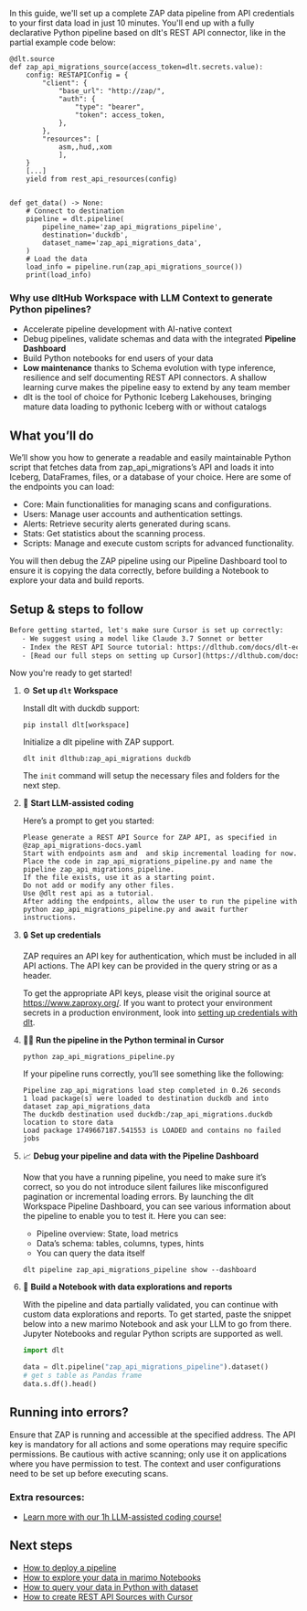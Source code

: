 In this guide, we'll set up a complete ZAP data pipeline from API credentials to your first data load in just 10 minutes. You'll end up with a fully declarative Python pipeline based on dlt's REST API connector, like in the partial example code below:

```python-outcome
@dlt.source
def zap_api_migrations_source(access_token=dlt.secrets.value):
    config: RESTAPIConfig = {
        "client": {
            "base_url": "http://zap/",
            "auth": {
                "type": "bearer",
                "token": access_token,
            },
        },
        "resources": [
            asm,,hud,,xom
            ],
    }
    [...]
    yield from rest_api_resources(config)


def get_data() -> None:
    # Connect to destination
    pipeline = dlt.pipeline(
        pipeline_name='zap_api_migrations_pipeline',
        destination='duckdb',
        dataset_name='zap_api_migrations_data', 
    )
    # Load the data
    load_info = pipeline.run(zap_api_migrations_source())
    print(load_info) 
```

### Why use dltHub Workspace with LLM Context to generate Python pipelines?

- Accelerate pipeline development with AI-native context
- Debug pipelines, validate schemas and data with the integrated **Pipeline Dashboard**
- Build Python notebooks for end users of your data
- **Low maintenance** thanks to Schema evolution with type inference, resilience and self documenting REST API connectors. A shallow learning curve makes the pipeline easy to extend by any team member
- dlt is the tool of choice for Pythonic Iceberg Lakehouses, bringing mature data loading to pythonic Iceberg with or without catalogs

## What you’ll do

We’ll show you how to generate a readable and easily maintainable Python script that fetches data from zap_api_migrations’s API and loads it into Iceberg, DataFrames, files, or a database of your choice. Here are some of the endpoints you can load:

- Core: Main functionalities for managing scans and configurations.
- Users: Manage user accounts and authentication settings.
- Alerts: Retrieve security alerts generated during scans.
- Stats: Get statistics about the scanning process.
- Scripts: Manage and execute custom scripts for advanced functionality.

You will then debug the ZAP pipeline using our Pipeline Dashboard tool to ensure it is copying the data correctly, before building a Notebook to explore your data and build reports.

## Setup & steps to follow

```default
Before getting started, let's make sure Cursor is set up correctly:
   - We suggest using a model like Claude 3.7 Sonnet or better
   - Index the REST API Source tutorial: https://dlthub.com/docs/dlt-ecosystem/verified-sources/rest_api/ and add it to context as **@dlt rest api**
   - [Read our full steps on setting up Cursor](https://dlthub.com/docs/dlt-ecosystem/llm-tooling/cursor-restapi#23-configuring-cursor-with-documentation)
```

Now you're ready to get started!

1. ⚙️ **Set up `dlt` Workspace**
    
    Install dlt with duckdb support:
    ```shell
    pip install dlt[workspace]
    ```

    Initialize a dlt pipeline with ZAP support.
    ```shell
    dlt init dlthub:zap_api_migrations duckdb
    ```

    The `init` command will setup the necessary files and folders for the next step.
    
2. 🤠 **Start LLM-assisted coding**
    
    Here’s a prompt to get you started:
    
    ```prompt
    Please generate a REST API Source for ZAP API, as specified in @zap_api_migrations-docs.yaml 
    Start with endpoints asm and  and skip incremental loading for now. 
    Place the code in zap_api_migrations_pipeline.py and name the pipeline zap_api_migrations_pipeline. 
    If the file exists, use it as a starting point. 
    Do not add or modify any other files. 
    Use @dlt rest api as a tutorial. 
    After adding the endpoints, allow the user to run the pipeline with python zap_api_migrations_pipeline.py and await further instructions.
    ```

    
3. 🔒 **Set up credentials** 
    
    ZAP requires an API key for authentication, which must be included in all API actions. The API key can be provided in the query string or as a header.
    
    To get the appropriate API keys, please visit the original source at https://www.zaproxy.org/.
    If you want to protect your environment secrets in a production environment, look into [setting up credentials with dlt](https://dlthub.com/docs/walkthroughs/add_credentials).
    
4. 🏃‍♀️ **Run the pipeline in the Python terminal in Cursor**
    
    ```shell
    python zap_api_migrations_pipeline.py
    ```
    
    If your pipeline runs correctly, you’ll see something like the following:
    
    ```shell
    Pipeline zap_api_migrations load step completed in 0.26 seconds
    1 load package(s) were loaded to destination duckdb and into dataset zap_api_migrations_data
    The duckdb destination used duckdb:/zap_api_migrations.duckdb location to store data
    Load package 1749667187.541553 is LOADED and contains no failed jobs
    ```
    
5. 📈 **Debug your pipeline and data with the Pipeline Dashboard**

    Now that you have a running pipeline, you need to make sure it’s correct, so you do not introduce silent failures like misconfigured pagination or incremental loading errors. By launching the dlt Workspace Pipeline Dashboard, you can see various information about the pipeline to enable you to test it. Here you can see:
    - Pipeline overview: State, load metrics
    - Data’s schema: tables, columns, types, hints
    - You can query the data itself
    
    ```shell
    dlt pipeline zap_api_migrations_pipeline show --dashboard
    ```
    
6. 🐍 **Build a Notebook with data explorations and reports**

    With the pipeline and data partially validated, you can continue with custom data explorations and reports. To get started, paste the snippet below into a new marimo Notebook and ask your LLM to go from there. Jupyter Notebooks and regular Python scripts are supported as well.

    
    ```python
    import dlt

   data = dlt.pipeline("zap_api_migrations_pipeline").dataset()
   # get s table as Pandas frame
   data.s.df().head()
    ```

## Running into errors?

Ensure that ZAP is running and accessible at the specified address. The API key is mandatory for all actions and some operations may require specific permissions. Be cautious with active scanning; only use it on applications where you have permission to test. The context and user configurations need to be set up before executing scans.

### Extra resources:

- [Learn more with our 1h LLM-assisted coding course!](https://www.youtube.com/watch?v=GGid70rnJuM)

## Next steps

- [How to deploy a pipeline](https://dlthub.com/docs/walkthroughs/deploy-a-pipeline)
- [How to explore your data in marimo Notebooks](https://dlthub.com/docs/general-usage/dataset-access/marimo)
- [How to query your data in Python with dataset](https://dlthub.com/docs/general-usage/dataset-access/dataset)
- [How to create REST API Sources with Cursor](https://dlthub.com/docs/dlt-ecosystem/llm-tooling/cursor-restapi)